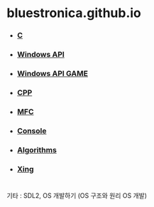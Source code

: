 # bluestronica.github.io


- ###  [C](https://bluestronica.github.io/C/)   
- ###  [Windows API](https://bluestronica.github.io/WindowsAPI/) 
- ###  [Windows API GAME](https://bluestronica.github.io/WindowsAPI_GAME/) 
- ###  [CPP](https://bluestronica.github.io/CPP/)  
- ###  [MFC](https://bluestronica.github.io/MFC/)  
- ###  [Console](https://bluestronica.github.io/Console/)
- ###  [Algorithms](https://bluestronica.github.io/Algorithms/)
- ###  [Xing](https://bluestronica.github.io/Xing/)

# 

기타 : SDL2, OS 개발하기 (OS 구조와 원리 OS 개발)
